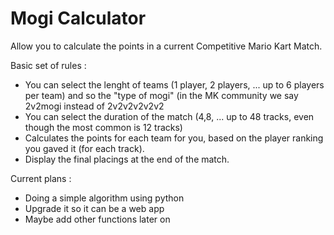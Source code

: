 # Mogi Calculator

Allow you to calculate the points in a current Competitive Mario Kart Match.

Basic set of rules :
- You can select the lenght of teams (1 player, 2 players, ... up to 6 players per team) and so the "type of mogi" (in the MK community we say 2v2mogi instead of 2v2v2v2v2v2
- You can select the duration of the match (4,8, ... up to 48 tracks, even though the most common is 12 tracks)
- Calculates the points for each team for you, based on the player ranking you gaved it (for each track).
- Display the final placings at the end of the match.

Current plans :
- Doing a simple algorithm using python
- Upgrade it so it can be a web app
- Maybe add other functions later on
